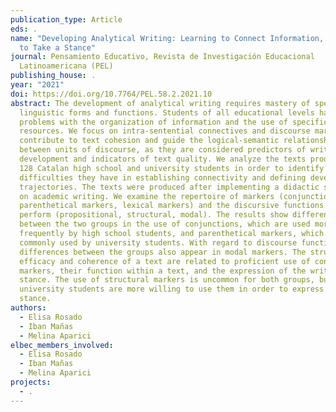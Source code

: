 ```yaml
---
publication_type: Article
eds: .
name: "Developing Analytical Writing: Learning to Connect Information, Learning
  to Take a Stance"
journal: Pensamiento Educativo, Revista de Investigación Educacional
  Latinoamericana (PEL)
publishing_house: .
year: "2021"
doi: https://doi.org/10.7764/PEL.58.2.2021.10
abstract: The development of analytical writing requires mastery of specialized
  linguistic forms and functions. Students of all educational levels have
  problems with the organization of information and the use of specific formal
  resources. We focus on intra-sentential connectives and discourse markers that
  contribute to text cohesion and guide the logical-semantic relationships
  between units of discourse, as they are considered predictors of writing
  development and indicators of text quality. We analyze the texts produced by
  128 Catalan high school and university students in order to identify the
  difficulties they have in establishing connectivity and defining developmental
  trajectories. The texts were produced after implementing a didactic sequence
  on academic writing. We examine the repertoire of markers (conjunctions,
  parenthetical markers, lexical markers) and the discursive functions they
  perform (propositional, structural, modal). The results show differences
  between the two groups in the use of conjunctions, which are used more
  frequently by high school students, and parenthetical markers, which are more
  commonly used by university students. With regard to discourse functions,
  differences between the groups also appear in modal markers. The structural
  efficacy and coherence of a text are related to proficient use of connectivity
  markers, their function within a text, and the expression of the writer’s
  stance. The use of structural markers is uncommon for both groups, but
  university students are more willing to use them in order to express their
  stance.
authors:
  - Elisa Rosado
  - Iban Mañas
  - Melina Aparici
elbec_members_involved:
  - Elisa Rosado
  - Iban Mañas
  - Melina Aparici
projects:
  - .
---
```

